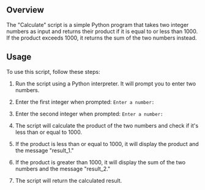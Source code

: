 ## Overview

The "Calculate" script is a simple Python program that takes two integer numbers as input and returns their product if it is equal to or less than 1000. If the product exceeds 1000, it returns the sum of the two numbers instead.

## Usage

To use this script, follow these steps:

1. Run the script using a Python interpreter. It will prompt you to enter two numbers.

2. Enter the first integer when prompted: `Enter a number:`

3. Enter the second integer when prompted: `Enter a number:`

4. The script will calculate the product of the two numbers and check if it's less than or equal to 1000.

5. If the product is less than or equal to 1000, it will display the product and the message "result_1."

6. If the product is greater than 1000, it will display the sum of the two numbers and the message "result_2."

7. The script will return the calculated result.
